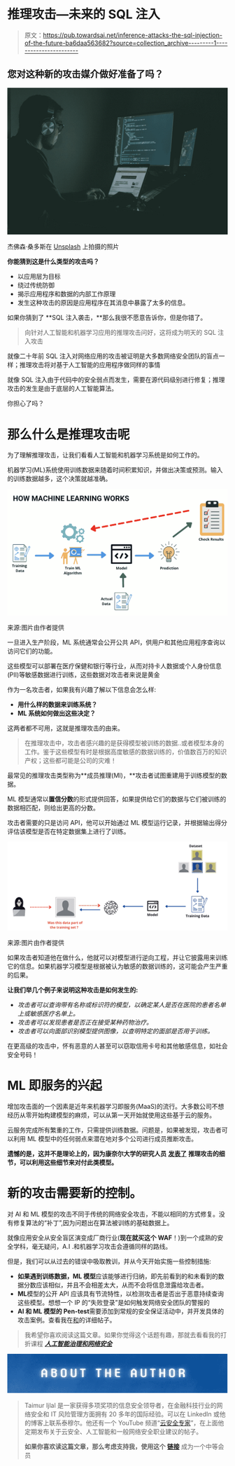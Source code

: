 # 推理攻击—未来的 SQL 注入

> 原文：<https://pub.towardsai.net/inference-attacks-the-sql-injection-of-the-future-ba6daa563682?source=collection_archive---------1----------------------->

## 您对这种新的攻击媒介做好准备了吗？

![](img/b4e20b4a0e230c51460339199582b9ca.png)

杰佛森·桑多斯在 [Unsplash](https://unsplash.com?utm_source=medium&utm_medium=referral) 上拍摄的照片

**你能猜到这是什么类型的攻击吗？**

*   以应用层为目标
*   绕过传统防御
*   揭示应用程序和数据的内部工作原理
*   发生这种攻击的原因是应用程序在其消息中暴露了太多的信息。

如果你猜到了 **SQL 注入袭击，**那么我很不愿意告诉你，但是你错了。

> 向针对人工智能和机器学习应用的推理攻击问好，这将成为明天的 SQL 注入攻击

就像二十年前 SQL 注入对网络应用的攻击被证明是大多数网络安全团队的盲点一样；推理攻击将对基于人工智能的应用程序做同样的事情

就像 SQL 注入由于代码中的安全弱点而发生，需要在源代码级别进行修复；推理攻击的发生是由于底层的人工智能算法。

你担心了吗？

# 那么什么是推理攻击呢

为了理解推理攻击，让我们看看人工智能和机器学习系统是如何工作的。

机器学习(ML)系统使用训练数据来随着时间积累知识，并做出决策或预测。输入的训练数据越多，这个决策就越准确。

![](img/e19c62beb4419629be8fc6cd1a4f1b15.png)

来源:图片由作者提供

一旦进入生产阶段，ML 系统通常会公开公共 API，供用户和其他应用程序查询以访问它们的功能。

这些模型可以部署在医疗保健和银行等行业，从而对持卡人数据或个人身份信息(PII)等敏感数据进行训练，这些数据对攻击者来说是黄金

作为一名攻击者，如果我有兴趣了解以下信息会怎么样:

*   **用什么样的数据来训练系统？**
*   **ML 系统如何做出这些决定？**

这两者都不可用，这就是推理攻击的由来。

> 在推理攻击中，攻击者感兴趣的是获得模型被训练的数据..或者模型本身的工作。鉴于这些模型有时是根据高度敏感的数据训练的，价值数百万的知识产权；这些都可能是公司的灾难！

最常见的推理攻击类型称为**成员推理(MI)，**攻击者试图重建用于训练模型的数据。

ML 模型通常以**置信分数**的形式提供回答，如果提供给它们的数据与它们被训练的数据相匹配，则给出更高的分数。

攻击者需要的只是访问 API，他可以开始通过 ML 模型运行记录，并根据输出得分评估该模型是否在特定数据集上进行了训练。

![](img/d4cc886aa26f5485baeb55642d11b42b.png)

来源:图片由作者提供

如果攻击者知道他在做什么，他就可以对模型进行逆向工程，并让它披露用来训练它的信息。如果机器学习模型是根据被认为敏感的数据训练的，这可能会产生严重的后果。

**让我们举几个例子来说明这种攻击是如何发生的:**

*   *攻击者可以查询带有名称或标识符的模型，以确定某人是否在医院的患者名单上或敏感医疗名单上。*
*   *攻击者可以发现患者是否正在接受某种药物治疗。*
*   *攻击者可以向面部识别模型提供图像，以查明特定的面部是否用于训练。*

在更高级的攻击中，怀有恶意的人甚至可以窃取信用卡号和其他敏感信息，如社会安全号码！

# ML 即服务的兴起

增加攻击面的一个因素是近年来机器学习即服务(MaaS)的流行。大多数公司不想经历从零开始构建模型的麻烦，可以从第一天开始就使用这些基于云的服务。

云服务完成所有繁重的工作，只需提供训练数据。问题是，如果被发现，攻击者可以利用 ML 模型中的任何弱点来潜在地对多个公司进行成员推断攻击。

**遗憾的是，这并不是理论上的，因为康奈尔大学的研究人员** [**发表了**](https://ieeexplore.ieee.org/document/7958568) **推理攻击的细节，可以利用这些细节来对付此类模型。**

# 新的攻击需要新的控制。

对 AI 和 ML 模型的攻击不同于传统的网络安全攻击，不能以相同的方式修复。没有修复算法的“补丁”,因为问题出在算法被训练的基础数据上。

就像应用安全从安全盲区演变成厂商行业(**现在就买这个 WAF**！)到一个成熟的安全学科，毫无疑问，A.I .和机器学习攻击会遵循同样的路线。

但是，我们可以从过去的错误中吸取教训，并从今天开始实施一些控制措施:

*   **如果遇到训练数据，ML 模型**应该能够进行归纳，即先前看到的和未看到的数据分数应该相似，并且不会相差太大，从而不会将信息泄露给攻击者。
*   **ML**模型的公开 API 应该具有节流特性，以检测攻击者是否出于恶意持续查询这些模型。想想一个 IP 的“失败登录”是如何触发网络安全团队的警报的
*   **AI 和 ML 模型的 Pen-test**需要添加到常规的安全保证活动中，并开发具体的攻击案例。查看我在[和](https://infosecwriteups.com/how-to-start-penetration-testing-of-artificial-intelligence-c11e97b77dfa)的详细帖子。

> 我希望你喜欢阅读这篇文章。如果你觉得这个话题有趣，那就去看看我的打折课程 [***人工智能治理和网络安全***](https://cloudsecguy.gumroad.com/l/aigovernance/1tojq7p?_gl=1*1c51k6t*_ga*MzQ0NDEyMjc4LjE2NDM3MTgwOTU.*_ga_6LJN6D94N6*MTY2MzA5NTE4Ni4yNzEuMS4xNjYzMDk1MTkzLjAuMC4w)

![](img/7f2939d92bcde567dcf420cadefe2283.png)

> Taimur Ijlal 是一家获得多项奖项的信息安全领导者，在金融科技行业的网络安全和 IT 风险管理方面拥有 20 多年的国际经验。可以在 LinkedIn 或他的博客上联系泰穆尔。他还有一个 YouTube 频道“[云安全专家](https://www.youtube.com/c/CloudSecurityGuy)”，在上面他定期发布关于云安全、人工智能和一般网络安全职业建议的帖子。
> 
> **如果你喜欢读这篇文章，那么考虑支持我，使用这个** [**链接**](https://taimurcloud123.medium.com/membership) 成为一个中等会员
